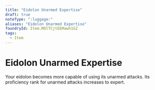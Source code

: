 ```yaml
---
title: "Eidolon Unarmed Expertise"
draft: true
noteType: ":luggage:"
aliases: "Eidolon Unarmed Expertise"
foundryId: Item.MOlTCjtEEMawh1GZ
tags:
  - Item
---
```


# Eidolon Unarmed Expertise

Your eidolon becomes more capable of using its unarmed attacks. Its proficiency rank for unarmed attacks increases to expert.
